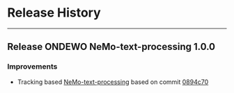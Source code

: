 # Release History

*****************

## Release ONDEWO NeMo-text-processing 1.0.0

### Improvements

* Tracking based [NeMo-text-processing](https://github.com/NVIDIA/NeMo-text-processing) based on
  commit [0894c70](https://github.com/NVIDIA/NeMo-text-processing/commit/0894c7012b21a62c28049083fb9ccd4152e8b235)
